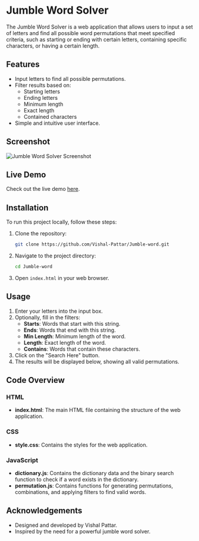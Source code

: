 # Jumble Word Solver

The Jumble Word Solver is a web application that allows users to input a set of letters and find all possible word permutations that meet specified criteria, such as starting or ending with certain letters, containing specific characters, or having a certain length.

## Features

- Input letters to find all possible permutations.
- Filter results based on:
  - Starting letters
  - Ending letters
  - Minimum length
  - Exact length
  - Contained characters
- Simple and intuitive user interface.

## Screenshot

![Jumble Word Solver Screenshot](https://github.com/Vishal-Pattar/Jumble-word/assets/104265753/02e69421-5dd3-433c-a88e-895c77d1c133)


## Live Demo

Check out the live demo [here](https://vishal-pattar.github.io/Jumble-word/).

## Installation

To run this project locally, follow these steps:

1. Clone the repository:
   ```bash
   git clone https://github.com/Vishal-Pattar/Jumble-word.git
   ```
2. Navigate to the project directory:
   ```bash
   cd Jumble-word
   ```
3. Open `index.html` in your web browser.

## Usage

1. Enter your letters into the input box.
2. Optionally, fill in the filters:
   - **Starts**: Words that start with this string.
   - **Ends**: Words that end with this string.
   - **Min Length**: Minimum length of the word.
   - **Length**: Exact length of the word.
   - **Contains**: Words that contain these characters.
3. Click on the "Search Here" button.
4. The results will be displayed below, showing all valid permutations.

## Code Overview

### HTML

- **index.html**: The main HTML file containing the structure of the web application.

### CSS

- **style.css**: Contains the styles for the web application.

### JavaScript

- **dictionary.js**: Contains the dictionary data and the binary search function to check if a word exists in the dictionary.
- **permutation.js**: Contains functions for generating permutations, combinations, and applying filters to find valid words.

## Acknowledgements

- Designed and developed by Vishal Pattar.
- Inspired by the need for a powerful jumble word solver.
